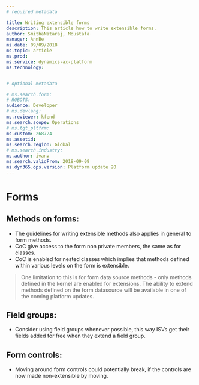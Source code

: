 ```yaml
---
# required metadata

title: Writing extensible forms
description: This article how to write extensible forms.
author: SmithaNataraj, Moustafa
manager: AnnBe
ms.date: 09/09/2018
ms.topic: article
ms.prod: 
ms.service: dynamics-ax-platform
ms.technology: 


# optional metadata

# ms.search.form: 
# ROBOTS: 
audience: Developer
# ms.devlang: 
ms.reviewer: kfend
ms.search.scope: Operations
# ms.tgt_pltfrm: 
ms.custom: 268724
ms.assetid: 
ms.search.region: Global
# ms.search.industry: 
ms.author: ivanv
ms.search.validFrom: 2018-09-09
ms.dyn365.ops.version: Platform update 20
---
```


# Forms

## Methods on forms:
+ The guidelines for writing extensible methods also applies in general to form methods.
+ CoC give access to the form non private members, the same as for classes.
+ CoC is enabled for nested classes which implies that methods defined within various levels on the form is extensible.

> One limitation to this is for form data source methods - only methods defined in the kernel are enabled for extensions. The ability to extend methods defined on the form datasource will be available in one of the coming platform updates.

## Field groups:
+ Consider using field groups whenever possible, this way ISVs get their fields added for free when they extend a field group.

## Form controls:
+ Moving around form controls could potentially break, if the controls are now made non-extensible by moving.
